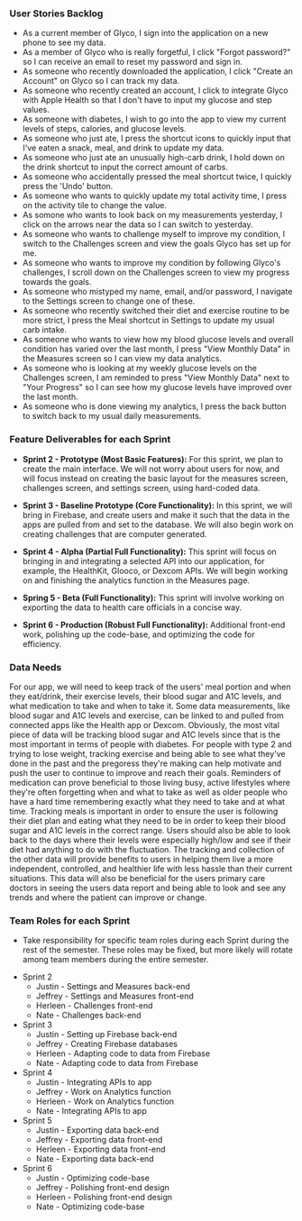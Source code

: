 ### User Stories Backlog
- As a current member of Glyco, I sign into the application on a new phone to see my data.
- As a member of Glyco who is really forgetful, I click "Forgot password?" so I can receive an email to reset my password and sign in.
- As someone who recently downloaded the application, I click "Create an Account" on Glyco so I can track my data.
- As someone who recently created an account, I click to integrate Glyco with Apple Health so that I don't have to input my glucose and step values.
- As someone with diabetes, I wish to go into the app to view my current levels of steps, calories, and glucose levels.
- As someone who just ate, I press the shortcut icons to quickly input that I've eaten a snack, meal, and drink to update my data.
- As someone who just ate an unusually high-carb drink, I hold down on the drink shortcut to input the correct amount of carbs.
- As someone who accidentally pressed the meal shortcut twice, I quickly press the 'Undo' button.
- As someone who wants to quickly update my total activity time, I press on the activity tile to change the value.
- As somone who wants to look back on my measurements yesterday, I click on the arrows near the data so I can switch to yesterday.
- As someone who wants to challenge myself to improve my condition, I switch to the Challenges screen and view the goals Glyco has set up for me.
- As someone who wants to improve my condition by following Glyco's challenges, I scroll down on the Challenges screen to view my progress towards the goals.
- As someone who mistyped my name, email, and/or password, I navigate to the Settings screen to change one of these.
- As someone who recently switched their diet and exercise routine to be more strict, I press the Meal shortcut in Settings to update my usual carb intake.
- As someone who wants to view how my blood glucose levels and overall condition has varied over the last month, I press "View Monthly Data" in the Measures screen so I can view my data analytics.
- As someone who is looking at my weekly glucose levels on the Challenges screen, I am reminded to press "View Monthly Data" next to "Your Progress" so I can see how my glucose levels have improved over the last month.
- As someone who is done viewing my analytics, I press the back button to switch back to my usual daily measurements.

### Feature Deliverables for each Sprint

- **Sprint 2 - Prototype (Most Basic Features):** For this sprint, we plan to create the main interface. We will not worry about users for now, and will focus instead on creating the basic layout for the measures screen, challenges screen, and settings screen, using hard-coded data.

- **Sprint 3 - Baseline Prototype (Core Functionality):** In this sprint, we will bring in Firebase, and create users and make it such that the data in the apps are pulled from and set to the database. We will also begin work on creating challenges that are computer generated.

- **Sprint 4 - Alpha (Partial Full Functionality):** This sprint will focus on bringing in and integrating a selected API into our application, for example, the HealthKit, Glooco, or Dexcom APIs. We will begin working on and finishing the analytics function in the Measures page.

- **Spring 5 - Beta (Full Functionality):** This sprint will involve working on exporting the data to health care officials in a concise way. 

- **Sprint 6 - Production (Robust Full Functionality):** Additional front-end work, polishing up the code-base, and optimizing the code for efficiency.


### Data Needs
For our app, we will need to keep track of the users' meal portion and when they eat/drink, their exercise levels, their blood sugar and A1C levels, and what medication to take and when to take it. Some data measurements, like blood sugar and A1C levels and exercise, can be linked to and pulled from connected apps like the Health app or Dexcom. Obviously, the most vital piece of data will be tracking blood sugar and A1C levels since that is the most important in terms of people with diabetes. For people with type 2 and trying to lose weight, tracking exercise and being able to see what they've done in the past and the pregoress they're making can help motivate and push the user to continue to improve and reach their goals. Reminders of medication can prove beneficial to those living busy, active lifestyles where they're often forgetting when and what to take as well as older people who have a hard time remembering exactly what they need to take and at what time. Tracking meals is important in order to ensure the user is following their diet plan and eating what they need to be in order to keep their blood sugar and A1C levels in the correct range. Users should also be able to look back to the days where their levels were especially high/low and see if their diet had anything to do with the fluctuation. The tracking and collection of the other data will provide benefits to users in helping them live a more independent, controlled, and healthier life with less hassle than their current situations. This data will also be beneficial for the users primary care doctors in seeing the users data report and being able to look and see any trends and where the patient can improve or change.  

### Team Roles for each Sprint
* Take responsibility for specific team roles during each Sprint during the rest of the semester. These roles may be fixed, but more likely will rotate among team members during the entire semester.
- Sprint 2
    * Justin - Settings and Measures back-end
    * Jeffrey - Settings and Measures front-end
    * Herleen - Challenges front-end
    * Nate - Challenges back-end
- Sprint 3
    * Justin - Setting up Firebase back-end
    * Jeffrey - Creating Firebase databases
    * Herleen - Adapting code to data from Firebase
    * Nate - Adapting code to data from Firebase
- Sprint 4
    * Justin - Integrating APIs to app
    * Jeffrey - Work on Analytics function
    * Herleen - Work on Analytics function
    * Nate - Integrating APIs to app 
- Sprint 5
    * Justin - Exporting data back-end
    * Jeffrey - Exporting data front-end
    * Herleen - Exporting data front-end
    * Nate - Exporting data back-end
- Sprint 6
    * Justin - Optimizing code-base
    * Jeffrey - Polishing front-end design
    * Herleen - Polishing front-end design
    * Nate - Optimizing code-base